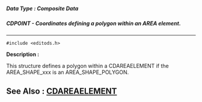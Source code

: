 ##### Data Type : Composite Data
##### CDPOINT - Coordinates defining a polygon within an AREA element.
---
```
#include <editods.h>
```
**Description :**

This structure defines a polygon within a CDAREAELEMENT if the AREA_SHAPE_xxx 
is an AREA_SHAPE_POLYGON.


**See Also :**
[CDAREAELEMENT](/reference/Data/CDAREAELEMENT)
---
